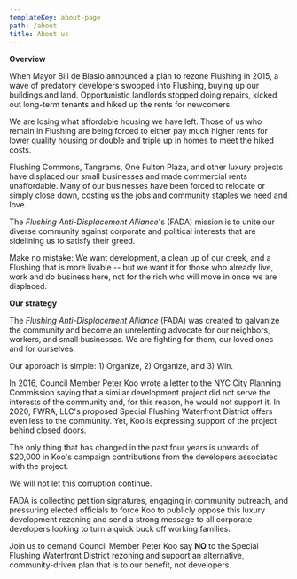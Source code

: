 ```yaml
---
templateKey: about-page
path: /about
title: About us
---
```

**Overview**

When Mayor Bill de Blasio announced a plan to rezone Flushing in 2015, a wave of predatory developers swooped into Flushing, buying up our buildings and land. Opportunistic landlords stopped doing repairs, kicked out long-term tenants and hiked up the rents for newcomers. 

We are losing what affordable housing we have left. Those of us who remain in Flushing are being forced to either pay much higher rents for lower quality housing or double and triple up in homes to meet the hiked costs. 

Flushing Commons, Tangrams, One Fulton Plaza, and other luxury projects have displaced our small businesses and made commercial rents unaffordable. Many of our businesses have been forced to relocate or simply close down, costing us the jobs and community staples we need and love.

The *Flushing Anti-Displacement Alliance*'s (FADA) mission is to unite our diverse community against corporate and political interests that are sidelining us to satisfy their greed. 

Make no mistake: We want development, a clean up of our creek, and a Flushing that is more livable -- but we want it for those who already live, work and do business here, not for the rich who will move in once we are displaced.

**Our strategy**

The *Flushing Anti-Displacement Alliance* (FADA) was created to galvanize the community and become an unrelenting advocate for our neighbors, workers, and small businesses. We are fighting for them, our loved ones and for ourselves.

Our approach is simple: 1) Organize, 2) Organize, and 3) Win.

In 2016, Council Member Peter Koo wrote a letter to the NYC City Planning Commission saying that a similar development project did not serve the interests of the community and, for this reason, he would not support it. In 2020, FWRA, LLC's proposed Special Flushing Waterfront District offers even less to the community. Yet, Koo is expressing support of the project behind closed doors.

The only thing that has changed in the past four years is upwards of $20,000 in Koo's campaign contributions from the developers associated with the project.

We will not let this corruption continue. 

FADA is collecting petition signatures, engaging in community outreach, and pressuring elected officials to force Koo to publicly oppose this luxury development rezoning and send a strong message to all corporate developers looking to turn a quick buck off working families. 

Join us to demand Council Member Peter Koo say **NO** to the Special Flushing Waterfront District rezoning and support an alternative, community-driven plan that is to our benefit, not developers.